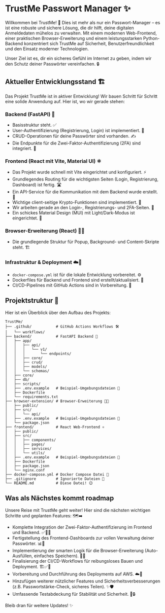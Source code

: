 # TrustMe Passwort Manager ✨

Willkommen bei TrustMe! 👋 Dies ist mehr als nur ein Passwort-Manager – es ist eine robuste und sichere Lösung, die dir hilft, deine digitalen Anmeldedaten mühelos zu verwalten. Mit einem modernen Web-Frontend, einer praktischen Browser-Erweiterung und einem leistungsstarken Python-Backend konzentriert sich TrustMe auf Sicherheit, Benutzerfreundlichkeit und den Einsatz moderner Technologien.

Unser Ziel ist es, dir ein sicheres Gefühl im Internet zu geben, indem wir den Schutz deiner Passwörter vereinfachen. 🔒

## Aktueller Entwicklungsstand 🏗️

Das Projekt TrustMe ist in aktiver Entwicklung! Wir bauen Schritt für Schritt eine solide Anwendung auf. Hier ist, wo wir gerade stehen:

### Backend (FastAPI) 🐍

*   Basisstruktur steht. ✅
*   User-Authentifizierung (Registrierung, Login) ist implementiert. 🔐
*   CRUD-Operationen für deine Passwörter sind vorhanden. ✍️
*   Die Endpunkte für die Zwei-Faktor-Authentifizierung (2FA) sind integriert. 📱

### Frontend (React mit Vite, Material UI) ⚛️

*   Das Projekt wurde schnell mit Vite eingerichtet und konfiguriert. ⚡
*   Grundlegendes Routing für die wichtigsten Seiten (Login, Registrierung, Dashboard) ist fertig. 🛣️
*   Ein API-Service für die Kommunikation mit dem Backend wurde erstellt. 🔗
*   Wichtige client-seitige Krypto-Funktionen sind implementiert. 🔑
*   Wir arbeiten gerade an den Login-, Registrierungs- und 2FA-Seiten. 🚧
*   Ein schickes Material Design (MUI) mit Light/Dark-Modus ist eingerichtet. 🎨

### Browser-Erweiterung (React) 🦊🔑

*   Die grundlegende Struktur für Popup, Background- und Content-Skripte steht. 🏗️

### Infrastruktur & Deployment ☁️🐳

*   `docker-compose.yml` ist für die lokale Entwicklung vorbereitet. ⚙️
*   Dockerfiles für Backend und Frontend sind erstellt/aktualisiert. 🚢
*   CI/CD-Pipelines mit GitHub Actions sind in Vorbereitung. 🚀

## Projektstruktur 📁

Hier ist ein Überblick über den Aufbau des Projekts:

```
TrustMe/
├── .github/           # GitHub Actions Workflows 🛠️
│   └── workflows/
├── backend/           # FastAPI Backend 🐍
│   ├── app/
│   │   ├── api/
│   │   │   └── v1/
│   │   │       └── endpoints/
│   │   ├── core/
│   │   ├── crud/
│   │   ├── models/
│   │   └── schemas/
│   ├── core/
│   ├── db/
│   ├── scripts/
│   ├── .env.example   # Beispiel-Umgebungsdateien 📝
│   ├── Dockerfile
│   └── requirements.txt
├── browser-extension/ # Browser-Erweiterung 🦊🔑
│   ├── public/
│   ├── src/
│   │   └── api/
│   ├── .env.example   # Beispiel-Umgebungsdateien 📝
│   └── package.json
├── frontend/          # React Web-Frontend ⚛️
│   ├── public/
│   ├── src/
│   │   ├── components/
│   │   ├── pages/
│   │   ├── services/
│   │   └── utils/
│   ├── .env.example   # Beispiel-Umgebungsdateien 📝
│   ├── Dockerfile
│   ├── package.json
│   └── nginx.conf
├── docker-compose.yml # Docker Compose Datei 🐳
├── .gitignore         # Ignorierte Dateien 🙈
└── README.md          # Diese Datei! 😉
```

## Was als Nächstes kommt roadmap

Unsere Reise mit TrustMe geht weiter! Hier sind die nächsten wichtigen Schritte und geplanten Features: 🗺️➡️

*   Komplette Integration der Zwei-Faktor-Authentifizierung im Frontend und Backend. ✅🔄📱
*   Fertigstellung des Frontend-Dashboards zur vollen Verwaltung deiner Passwörter. 📊🔑
*   Implementierung der smarten Logik für die Browser-Erweiterung (Auto-Ausfüllen, einfaches Speichern). 🤖💾
*   Finalisierung der CI/CD-Workflows für reibungsloses Bauen und Deployment. 🏗️✅🚀
*   Vorbereitung und Durchführung des Deployments auf AWS. ☁️🚀
*   Hinzufügen weiterer nützlicher Features und Sicherheitsverbesserungen (z.B. Passwortstärke-Check, sicheres Teilen). ✨🛡️
*   Umfassende Testabdeckung für Stabilität und Sicherheit. 🧪🔒

Bleib dran für weitere Updates! ✨
